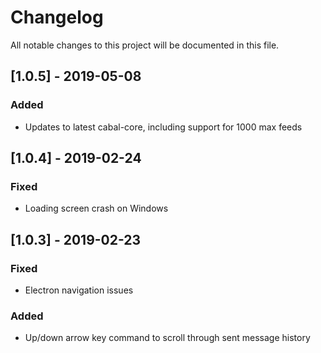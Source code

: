 # Changelog
All notable changes to this project will be documented in this file.

## [1.0.5] - 2019-05-08
### Added
- Updates to latest cabal-core, including support for 1000 max feeds 

## [1.0.4] - 2019-02-24
### Fixed
- Loading screen crash on Windows

## [1.0.3] - 2019-02-23
### Fixed
- Electron navigation issues
### Added
- Up/down arrow key command to scroll through sent message history
